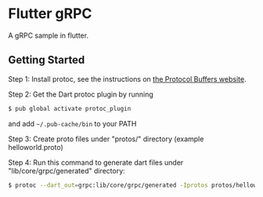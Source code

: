 # Flutter gRPC

A gRPC sample in flutter.

## Getting Started

Step 1: Install protoc, see the instructions on
[the Protocol Buffers website](https://developers.google.com/protocol-buffers/).

Step 2: Get the Dart protoc plugin by running

```sh
$ pub global activate protoc_plugin
```

and add `~/.pub-cache/bin` to your PATH

Step 3: Create proto files under "protos/" directory (example helloworld.proto)

Step 4: Run this command to generate dart files under "lib/core/grpc/generated" directory:

```sh
$ protoc --dart_out=grpc:lib/core/grpc/generated -Iprotos protos/helloworld.proto
```